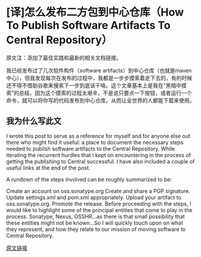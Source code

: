 # [译]怎么发布二方包到中心仓库（How To Publish Software Artifacts To Central Repository）

原文注：添加了最佳实践和最新的相关文档链接。

我已经发布过了几次软件构件（software artifacts）到中心仓库（也就是maven中心），但我发现每次在发布的过程中，我都是一步步摸索着走下去的，有的时候还不得不借助谷歌来搜索下一步到底该干啥。这个文章基本上是我在“黑暗中摸索”的总结，因为这个摸索的过程太艰辛，不是说只要点一下按钮，或者运行一个命令，就可以将你写的代码发布到中心仓库，从而让全世界的人都能下载来使用。

## 我为什么写此文

I wrote this post to serve as a reference for myself and for anyone else out there who might find it useful: a place to document the necessary steps needed to publish software artifacts to the Central Repository.  While iterating the recurrent hurdles that I kept on encountering in the process of getting the publishing to Central successful. I have also included a couple of useful links at the end of the post.

A rundown of the steps involved can be roughly summarized to be:

Create an account on oss.sonatype.org
Create and share a PGP signature.
Update settings.xml and pom.xml appropriately.
Upload your artifact to oss.sonatype.org.
Promote the release.
Before proceeding with the steps, I would like to highlight some of the principal entities that come to play in the process. Sonatype, Nexus, OSSHR…as there is that small possibility that these entities might not be known…So I will quickly touch upon on what they represent, and how they relate to our mission of moving software to Central Repository.

[原文链接](http://www.sonatype.org/nexus/2015/06/02/how-to-publish-software-artifacts-to-maven-central/)
